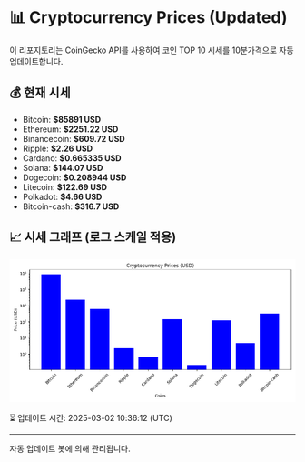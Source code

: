
# 📊 Cryptocurrency Prices (Updated)

이 리포지토리는 CoinGecko API를 사용하여 코인 TOP 10 시세를 10분가격으로 자동 업데이트합니다.

## 💰 현재 시세
- Bitcoin: **$85891 USD**
- Ethereum: **$2251.22 USD**
- Binancecoin: **$609.72 USD**
- Ripple: **$2.26 USD**
- Cardano: **$0.665335 USD**
- Solana: **$144.07 USD**
- Dogecoin: **$0.208944 USD**
- Litecoin: **$122.69 USD**
- Polkadot: **$4.66 USD**
- Bitcoin-cash: **$316.7 USD**

## 📈 시세 그래프 (로그 스케일 적용)
![Crypto Prices](crypto_prices.png)

⏳ 업데이트 시간: 2025-03-02 10:36:12 (UTC)

---
자동 업데이트 봇에 의해 관리됩니다.

